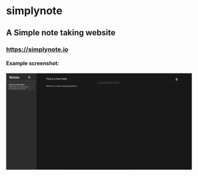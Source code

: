 # simplynote
## A Simple note taking website

### https://simplynote.io

#### Example screenshot:
<img src="Example/example screenshot.png" alt="ex ss" />
